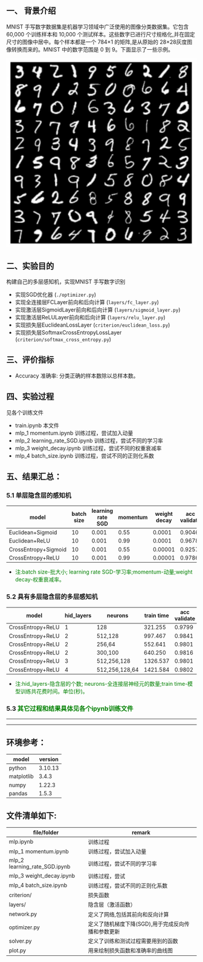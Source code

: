 ## 一、 背景介绍
MNIST 手写数字数据集是机器学习领域中广泛使用的图像分类数据集。它包含 60,000 个训练样本和 10,000 个测试样本。这些数字已进行尺寸规格化,并在固定尺寸的图像中居中。每个样本都是一个 784×1 的矩阵,是从原始的 28×28灰度图像转换而来的。MNIST 中的数字范围是 0 到 9。下面显示了一些示例。 

![示例图片](../1.%20Softmax实现手写数字识别(MNIST)/img/mnist.png)

## 二、实验目的
构建自己的多层感知机，实现MNIST 手写数字识别
-  实现SGD优化器 (`./optimizer.py`)
-  实现全连接层FCLayer前向和后向计算 (`layers/fc_layer.py`)
-  实现激活层SigmoidLayer前向和后向计算 (`layers/sigmoid_layer.py`)
-  实现激活层ReLULayer前向和后向计算 (`layers/relu_layer.py`)
-  实现损失层EuclideanLossLayer (`criterion/euclidean_loss.py`)
-  实现损失层SoftmaxCrossEntropyLossLayer (`criterion/softmax_cross_entropy.py`)

## 三、评价指标
* Accuracy 准确率: 分类正确的样本数除以总样本数。

## 四、实验过程
见各个训练文件
* train.ipynb                       本文件    
* mlp_1 momentum.ipynb              训练过程，尝试加入动量  
* mlp_2 learning_rate_SGD.ipynb     训练过程，尝试不同的学习率  
* mlp_3 weight_decay.ipynb          训练过程，尝试不同的权重衰减率  
* mlp_4 batch_size.ipynb            训练过程，尝试不同的正则化系数  

## 五、结果汇总：
### 5.1 单层隐含层的感知机
| model | batch size | learning rate SGD | momentum | weight decay | acc validate | acc test |
|----------|----------|----------|---------|----------|----------|----------|
| Euclidean+Sigmoid     | 10 | 0.001 | 0.55 | 0.0001    | 0.9046 | 0.9161 | 
| Euclidean+ReLU        | 10 | 0.001 | 0.99 | 0.0001    | 0.9678 | 0.9661 | 
| CrossEntropy+Sigmoid  | 10 | 0.001 | 0.55 | 0.00001   | 0.9257 | 0.9267 | 
| CrossEntropy+ReLU     | 10 | 0.001 | 0.99 | 0.00001   | 0.9786 | 0.9802 | 
*  <font color="green">注:batch size-批大小; learning rate SGD-学习率;momentum-动量;weight decay-权重衰减率。</font>

### 5.2 具有多层隐含层的多层感知机

| model | hid_layers | neurons | train time | acc validate | acc test |
|----------|----------|----------|---------|----------|----------|
| CrossEntropy+ReLU | 1 | 128               | 321.255   | 0.9799 | 0.9812 | 
| CrossEntropy+ReLU | 2 | 512,128           | 997.467   | 0.9841 | 0.9851 | 
| CrossEntropy+ReLU | 2 | 256,64            | 552.641   | 0.9801 | 0.9831 | 
| CrossEntropy+ReLU | 2 | 300,100           | 640.250   | 0.9816 | 0.9829 | 
| CrossEntropy+ReLU | 3 | 512,256,128       | 1326.537  | 0.9801 | 0.9818 | 
| CrossEntropy+ReLU | 4 | 512,256,128,64    | 1421.584  | 0.9802 | 0.9833 | 
*  <font color="green">注:hid_layers-隐含层的个数; neurons-全连接层神经元的数量;train time-模型训练共花费时间。单位(秒)。</font>

 ### 5.3 <font color="green">其它过程和结果具体见各个ipynb训练文件</font>

***
***
## 环境参考：

| model | version |
|----------|----------|
| python                    | 3.10.13 |
| matplotlib                | 3.4.3 |
| numpy                     | 1.22.3 |
| pandas                    | 1.5.3 |

## 文件清单如下:
| file/folder | remark |
|----------|----------|
|   mlp.ipynb                       | 训练过程 |
|   mlp_1 momentum.ipynb            | 训练过程，尝试加入动量 |
|   mlp_2 learning_rate_SGD.ipynb   | 训练过程，尝试不同的学习率 |
|   mlp_3 weight_decay.ipynb        | 训练过程，尝试 |
|   mlp_4 batch_size.ipynb          | 训练过程，尝试不同的正则化系数 |
|   criterion/                      | 损失函数 |
|   layers/                         | 隐含层（激活函数） |
|   network.py                      | 定义了网络,包括其前向和反向计算 |
|   optimizer.py                    | 定义了随机梯度下降(SGD),用于完成反向传播和参数更新 |
|   solver.py                       | 定义了训练和测试过程需要用到的函数 |
|   plot.py                         | 用来绘制损失函数和准确率的曲线图 |

